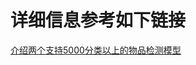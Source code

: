 # 详细信息参考如下链接

[介绍两个支持5000分类以上的物品检测模型](https://mp.weixin.qq.com/s?__biz=MzU2Njg4MTMzNA==&mid=2247483837&idx=1&sn=6289e5f279d998351e575c1591a4fe8e&chksm=fca4fce4cbd375f22c363a0a4e41dc36363ca87c426e82258f83b144faff02486f95606cab3d&token=1949250181&lang=zh_CN#rd)
